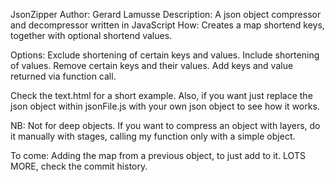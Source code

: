 JsonZipper
Author: Gerard Lamusse
Description: A json object compressor and decompressor written in JavaScript
How: Creates a map shortend keys, together with optional shortend values.

Options:
	Exclude shortening of certain keys and values.
	Include shortening of values.
	Remove certain keys and their values.
	Add keys and value returned via function call.
	
Check the text.html for a short example. Also, if you want just replace the json object within jsonFile.js with your own json object to see how it works.

NB: Not for deep objects. If you want to compress an object with layers, do it manually with stages, calling my function only with a simple object.

To come: Adding the map from a previous object, to just add to it.
LOTS MORE, check the commit history.
